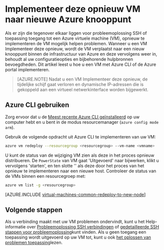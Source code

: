 <properties 
    pageTitle="Implementeer deze opnieuw Linux virtuele Machines | Microsoft Azure" 
    description="Wordt beschreven hoe implementeer deze opnieuw Linux virtuele machines om SSH verbindingsproblemen te verhelpen." 
    services="virtual-machines-linux" 
    documentationCenter="virtual-machines" 
    authors="iainfoulds" 
    manager="timlt"
    tags="azure-resource-manager,top-support-issue" 
/>
    

<tags 
    ms.service="virtual-machines-linux" 
    ms.devlang="na" 
    ms.topic="support-article" 
    ms.tgt_pltfrm="vm-linux"
    ms.workload="infrastructure" 
    ms.date="09/19/2016" 
    ms.author="iainfou" 
/>

# <a name="redeploy-virtual-machine-to-new-azure-node"></a>Implementeer deze opnieuw VM naar nieuwe Azure knooppunt

Als er zijn die tegenover elkaar liggen voor probleemoplossing SSH of toepassing toegang tot een Azure virtuele machine (VM), opnieuw te implementeren de VM mogelijk helpen problemen. Wanneer u een VM Implementeer deze opnieuw, wordt de VM verplaatst naar een nieuw knooppunt binnen de infrastructuur van Azure en deze vervolgens weer in, behoudt al uw configuratieopties en bijbehorende hulpbronnen bevoegdheden. Dit artikel leest u hoe u een VM met Azure CLI of de Azure portal implementeren.

> [AZURE.NOTE] Nadat u een VM Implementeer deze opnieuw, de tijdelijke schijf gaat verloren en dynamische IP-adressen die is gekoppeld aan een virtueel netwerkinterface worden bijgewerkt. 


## <a name="using-azure-cli"></a>Azure CLI gebruiken

Zorg ervoor dat u de [Meest recente Azure CLI geïnstalleerd](../xplat-cli-install.md) op uw computer hebt en u bent in de modus resourcemanager (`azure config mode arm`).

Gebruik de volgende opdracht uit Azure CLI te implementeren van uw VM:

```bash
azure vm redeploy --resourcegroup <resourcegroup> --vm-name <vmname> 
```

U kunt de status van de wijziging VM zien als deze in het proces opnieuw distribueren. De `PowerState` van VM gaat 'Uitgevoerd' naar bijwerken, klikt u vervolgens 'starten', en ten slotte '' als deze door het proces van het opnieuw te implementeren naar een nieuwe host. Controleer de status van de VMs binnen een resourcegroep met:

```bash
azure vm list -g <resourcegroup>
```


[AZURE.INCLUDE [virtual-machines-common-redeploy-to-new-node](../../includes/virtual-machines-common-redeploy-to-new-node.md)]


## <a name="next-steps"></a>Volgende stappen
Als u verbinding maakt met uw VM problemen ondervindt, kunt u het Help-informatie over [Probleemoplossing SSH verbindingen](virtual-machines-linux-troubleshoot-ssh-connection.md) of [gedetailleerde SSH stappen voor probleemoplossing](virtual-machines-linux-detailed-troubleshoot-ssh-connection.md)kunt vinden. Als u geen toegang een toepassing wordt uitgevoerd op uw VM tot, kunt u ook [het oplossen van problemen toepassing](virtual-machines-linux-troubleshoot-app-connection.md)lezen.